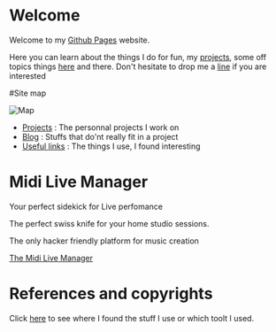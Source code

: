 # Welcome
Welcome to my [Github Pages](https://pages.github.com) website.

Here you can learn about the things I do for fun, my [projects](./projects.md), some off topics things [here](./blog/) and there.
Don't hesitate to drop me a [line](mailto:bcalpages@gmail.com) if you are interested

#Site map

![Map](https://bcallebaut.github.io/map-1272165_640.png)
 - [Projects](./projects.md) : The personnal projects I work on
 - [Blog](./blog/) : Stuffs that do'nt really fit in a project
 - [Useful links](./misc/) : The things I use, I found interesting

# Midi Live Manager
Your perfect sidekick for Live perfomance 

The perfect swiss knife for your home studio sessions.

The only hacker friendly platform for music creation

   [The Midi Live Manager](./midilive/index.md)

# References and copyrights
   Click [here](./references.md) to see where I found the stuff I use or which toolt I used.
